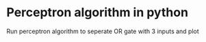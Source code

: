 # Perceptron algorithm in python
 Run perceptron algorithm to seperate OR gate with 3 inputs and plot

